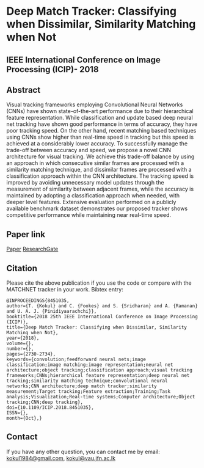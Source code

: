 # Deep Match Tracker: Classifying when Dissimilar, Similarity Matching when Not
## IEEE International Conference on Image Processing (ICIP)- 2018


## Abstract 
Visual tracking frameworks employing Convolutional
Neural Networks (CNNs) have shown state-of-the-art performance
due to their hierarchical feature representation. While
classification and update based deep neural net tracking have
shown good performance in terms of accuracy, they have
poor tracking speed. On the other hand, recent matching
based techniques using CNNs show higher than real-time
speed in tracking but this speed is achieved at a considerably
lower accuracy. To successfully manage the trade-off
between accuracy and speed, we propose a novel CNN architecture
for visual tracking. We achieve this trade-off balance
by using an approach in which consecutive similar frames
are processed with a similarity matching technique, and dissimilar
frames are processed with a classification approach
within the CNN architecture. The tracking speed is improved
by avoiding unnecessary model updates through the measurement
of similarity between adjacent frames, while the
accuracy is maintained by adopting a classification approach
when needed, with deeper level features. Extensive evaluation
performed on a publicly available benchmark dataset
demonstrates our proposed tracker shows competitive performance
while maintaining near real-time speed.
## Paper link
[Paper](https://ieeexplore.ieee.org/abstract/document/8451035)
[ResearchGate](https://ieeexplore.ieee.org/abstract/document/8451035)
## Citation 

Please cite the above publication if you use the code or compare with the MATCHNET tracker in your work. Bibtex entry:

```
@INPROCEEDINGS{8451035,
author={T. {Kokul} and C. {Fookes} and S. {Sridharan} and A. {Ramanan} and U. A. J. {Pinidiyaarachchi}},
booktitle={2018 25th IEEE International Conference on Image Processing (ICIP)},
title={Deep Match Tracker: Classifying when Dissimilar, Similarity Matching when Not},
year={2018},
volume={},
number={},
pages={2730-2734},
keywords={convolution;feedforward neural nets;image classification;image matching;image representation;neural net architecture;object tracking;classification approach;visual tracking frameworks;CNNs;hierarchical feature representation;deep neural net tracking;similarity matching technique;convolutional neural networks;CNN architecture;deep match tracker;similarity measurement;Target tracking;Feature extraction;Training;Task analysis;Visualization;Real-time systems;Computer architecture;Object tracking;CNN;deep tracking},
doi={10.1109/ICIP.2018.8451035},
ISSN={},
month={Oct},}
```

## Contact
If you have any other question, you can contact me by email: kokul1984@gmail.com, kokul@vau.jfn.ac.lk